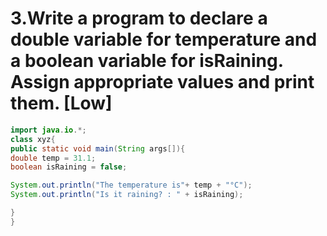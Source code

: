 # 3.Write a program to declare a double variable for temperature and a boolean variable for isRaining. Assign appropriate values and print them. [Low]

```java
import java.io.*;
class xyz{
public static void main(String args[]){
double temp = 31.1;
boolean isRaining = false;

System.out.println("The temperature is"+ temp + "°C");
System.out.println("Is it raining? : " + isRaining);

}
}
```
